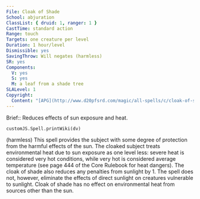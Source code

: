 ```yaml
---
File: Cloak of Shade
School: abjuration
ClassList: { druid: 1, ranger: 1 }
CastTime: standard action
Range: touch
Targets: one creature per level
Duration: 1 hour/level
Dismissible: yes
SavingThrow: Will negates (harmless)
SR: yes
Components:
  V: yes
  S: yes
  M: a leaf from a shade tree
SLALevel: 1
Copyright:
  Content: "[APG](http://www.d20pfsrd.com/magic/all-spells/c/cloak-of-shade)"
---
```

Brief:: Reduces effects of sun exposure and heat.

```dataviewjs
customJS.Spell.printWiki(dv)
```

(harmless) This spell provides the subject with some degree of protection from the harmful effects of the sun. The cloaked subject treats environmental heat due to sun exposure as one level less: severe heat is considered very hot conditions, while very hot is considered average temperature (see page 444 of the Core Rulebook for heat dangers). The cloak of shade also reduces any penalties from sunlight by 1. The spell does not, however, eliminate the effects of direct sunlight on creatures vulnerable to sunlight. Cloak of shade has no effect on environmental heat from sources other than the sun.
